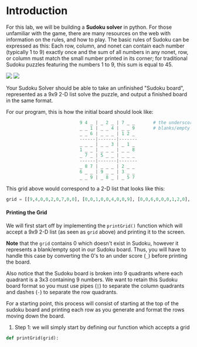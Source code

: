 <!--title={Sudoku Solver Lab: printGrid()}-->

<!--badges={Algorithmns:60}-->

<!--concepts{2D Lists}-->

# Introduction

For this lab, we will be building a **Sudoku solver** in python.  For those unfamiliar with the game, there are many resources on the web with information on the rules, and how to play. The basic rules of Sudoku can be expressed as this: Each row, column, and nonet can contain each number (typically 1 to 9) exactly once and the sum of all numbers in any nonet, row, or column must match the small number printed in its corner; for traditional Sudoku puzzles featuring the numbers 1 to 9, this sum is equal to 45.

![](https://dingo.sbs.arizona.edu/~sandiway/sudoku/wildcatjan17p.gif)
![](https://dingo.sbs.arizona.edu/~sandiway/sudoku/wildcatjan17.gif)

 

Your Sudoku Solver should be able to take an unfinished "Sudoku board", represented as a 9x9 2-D list solve the puzzle, and output a finished board in the same format. 

For our program, this is how the initial board should look like:

```python
                            9 4 _ | _ 2 _ | 7 _ _		# the underscores (_) represent
                            _ _ 1 | _ _ 4 | _ _ 9		# blanks/empty on the Sudoku board
                            _ _ 6 | _ _ _ | 1 2 _	
                            ------|-------|-------
                            _ _ _ | _ _ 3 | _ 1 _
                            1 _ _ | _ _ _ | _ _ 8
                            _ 7 _ | 5 _ _ | _ _ _
                            ------|-------|-------
                            _ 8 7 | _ _ _ | 2 _ _
                            6 _ _ | 9 _ _ | 3 _ _
                            _ _ 9 | _ 8 _ | _ 5 7
```
This grid above would correspond to a 2-D list that looks like this:

```python
grid = [[9,4,0,0,2,0,7,0,0], [0,0,1,0,0,4,0,0,9], [0,0,6,0,0,0,1,2,0], [0,0,0,0,0,3,0,1,0],[1,0,0,0,0,0,0,0,8], [0,7,0,5,0,0,0,0,0], [0,8,7,0,0,0,2,0,0], [6,0,0,9,0,0,3,0,0], [0,0,9,0,8,0,0,5,7]]
```

#### Printing the Grid

We will first start off by implementing the `printGrid()` function which will accept a 9x9 2-D list (as seen as `grid` above) and printing it to the screen.  

**Note** that the `grid` contains 0 which doesn't exist in Sudoku, however it represents a blank/empty spot in our Sudoku board. Thus, you will have to handle this case by converting the 0's to an under score (`_`) before printing the board. 

Also notice that the Sudoku board is broken into 9 quadrants where each quadrant is a 3x3 containing 9 numbers. We want to retain this Sudoku board format so you must use pipes (`|`) to separate the column quadrants and dashes (`-`) to separate the row quadrants.

For a starting point, this process will consist of starting at the top of the sudoku board and printing each row as you generate and format the rows moving down the board.

1) Step 1: we will simply start by defining our function which accepts a grid

```python
def printGrid(grid):
```

